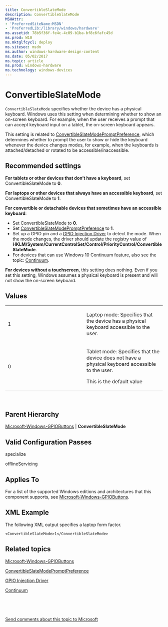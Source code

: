 ```yaml
---
title: ConvertibleSlateMode
description: ConvertibleSlateMode
MSHAttr:
- 'PreferredSiteName:MSDN'
- 'PreferredLib:/library/windows/hardware'
ms.assetid: 78b5f36f-fe4c-4c09-b1ba-bf8c6fafc45d
ms.prod: W10
ms.mktglfcycl: deploy
ms.sitesec: msdn
ms.author: windows-hardware-design-content
ms.date: 05/02/2017
ms.topic: article
ms.prod: windows-hardware
ms.technology: windows-devices
---
```


# ConvertibleSlateMode


`ConvertibleSlateMode` specifies whether the device has a physical keyboard. Windows uses this setting when determining whether to show an on-screen keyboard. For example, when the user receives a prompt that can accept keyboard input on a tablet, the on-screen keyboard appears.

This setting is related to [ConvertibleSlateModePromptPreference](microsoft-windows-shell-convertibleslatemodepromptpreference.md), which determines whether to prompt the user to show or hide the keyboard whenever the device changes modes, for example, when the keyboards is attached/detached or rotated to be accessible/inaccessible.

## Recommended settings


**For tablets or other devices that don’t have a keyboard**, set ConvertibleSlateMode to **0**.

**For laptops or other devices that always have an accessible keyboard**, set ConvertibleSlateMode to **1**.

**For convertible or detachable devices that sometimes have an accessible keyboard**:

-   Set ConvertibleSlateMode to **0**.
-   Set [ConvertibleSlateModePromptPreference](microsoft-windows-shell-convertibleslatemodepromptpreference.md) to **1**.
-   Set up a GPIO pin and a [GPIO Injection Driver](http://go.microsoft.com/fwlink/?LinkId=320790) to detect the mode. When the mode changes, the driver should update the registry value of **HKLM/System/CurrentControlSet/Control/PriorityControl/ConvertibleSlateMode**.
-   For devices that can use Windows 10 Continuum feature, also see the topic: [Continuum](https://msdn.microsoft.com/library/windows/hardware/dn917883.aspx).

**For devices without a touchscreen**, this setting does nothing. Even if you set this setting, Windows assumes a physical keyboard is present and will not show the on-screen keyboard.

## Values


<table>
<colgroup>
<col width="50%" />
<col width="50%" />
</colgroup>
<tbody>
<tr class="odd">
<td><p>1</p></td>
<td><p>Laptop mode: Specifies that the device has a physical keyboard accessible to the user.</p></td>
</tr>
<tr class="even">
<td><p>0</p></td>
<td><p>Tablet mode: Specifies that the device does not have a physical keyboard accessible to the user.</p>
<p>This is the default value</p></td>
</tr>
</tbody>
</table>

 

## Parent Hierarchy


[Microsoft-Windows-GPIOButtons](microsoft-windows-gpiobuttons.md) | **ConvertibleSlateMode**

## Valid Configuration Passes


specialize

offlineServicing

## Applies To

For a list of the supported Windows editions and architectures that this component supports, see [Microsoft-Windows-GPIOButtons](microsoft-windows-gpiobuttons.md).

## XML Example


The following XML output specifies a laptop form factor.

``` syntax
<ConvertibleSlateMode>1</ConvertibleSlateMode>
```

## Related topics


[Microsoft-Windows-GPIOButtons](microsoft-windows-gpiobuttons.md)

[ConvertibleSlateModePromptPreference](microsoft-windows-shell-convertibleslatemodepromptpreference.md)

[GPIO Injection Driver](http://go.microsoft.com/fwlink/?LinkId=320790)

[Continuum](https://msdn.microsoft.com/library/windows/hardware/dn917883.aspx)

 

 

[Send comments about this topic to Microsoft](mailto:wsddocfb@microsoft.com?subject=Documentation%20feedback%20%5Bp_unattend\p_unattend%5D:%20ConvertibleSlateMode%20%20RELEASE:%20%2810/3/2016%29&body=%0A%0APRIVACY%20STATEMENT%0A%0AWe%20use%20your%20feedback%20to%20improve%20the%20documentation.%20We%20don't%20use%20your%20email%20address%20for%20any%20other%20purpose,%20and%20we'll%20remove%20your%20email%20address%20from%20our%20system%20after%20the%20issue%20that%20you're%20reporting%20is%20fixed.%20While%20we're%20working%20to%20fix%20this%20issue,%20we%20might%20send%20you%20an%20email%20message%20to%20ask%20for%20more%20info.%20Later,%20we%20might%20also%20send%20you%20an%20email%20message%20to%20let%20you%20know%20that%20we've%20addressed%20your%20feedback.%0A%0AFor%20more%20info%20about%20Microsoft's%20privacy%20policy,%20see%20http://privacy.microsoft.com/default.aspx. "Send comments about this topic to Microsoft")






